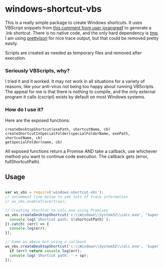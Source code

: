 # windows-shortcut-vbs
This is a really simple package to create Windows shortcuts. It uses VBScript snippets from [this comment from user jorangreef](https://github.com/atom/electron/issues/4414#issuecomment-181281228) to generate a .lnk shortcut. There is no native code, and the only hard dependency is [tmp](https://www.npmjs.com/package/tmp). I am using [prettyjson](https://www.npmjs.com/package/prettyjson) for nice trace output, but that could be removed pretty easily.

Scripts are created as needed as temporary files and removed after execution.

### Seriously VBScripts, why?
I tried it and it worked. It may not work in all situations for a variety of reasons, like your anti-virus not being too happy about running VBScripts. The appeal for me is that there is nothing to compile, and the only external program it calls (cscript) exists by default on most Windows systems.

### How do I use it?
Here are the exposed functions:

    createDesktopShortcut(exePath, shortcutName, cb)
    createShortcutInSpecialFolder(specialFolderName, exePath, shortcutName, cb)
    getSpecialFolder(name, cb)

All exposed functions return a Promise AND take a callback, use whichever method you want to continue code execution. The callback gets (error, fullShortcutPath).

## Usage
```js

var ws_vbs = require('windows-shortcut-vbs');
// uncomment line below to see lots of trace information
// ws_vbs.enableTrace(true);

// Creating shortcut to calc.exe using Promises
ws_vbs.createDesktopShortcut('c:\\Windows\\System32\\calc.exe', 'Super Duper Mathematical Adding Machine').then( (shortcutPath) => {
  console.log(`Shortcut path: ${shortcutPath}`);
}).catch( (err) => {
  console.log(err);
});

// Same as above but using a callback
ws_vbs.createDesktopShortcut('c:\\Windows\\System32\\calc.exe', 'Super Duper Mathematical Adding Machine 2', (err, sp) => {
  if (err) return console.log(err);
  console.log('Shortcut path: ' + sp);
});

```
